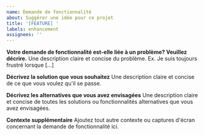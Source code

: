```yaml
---
name: Demande de fonctionnalité
about: Suggérer une idée pour ce projet
title: '[FEATURE] '
labels: enhancement
assignees: ''
---
```


**Votre demande de fonctionnalité est-elle liée à un problème? Veuillez décrire.**
Une description claire et concise du problème. Ex. Je suis toujours frustré lorsque [...]

**Décrivez la solution que vous souhaitez**
Une description claire et concise de ce que vous voulez qu'il se passe.

**Décrivez les alternatives que vous avez envisagées**
Une description claire et concise de toutes les solutions ou fonctionnalités alternatives que vous avez envisagées.

**Contexte supplémentaire**
Ajoutez tout autre contexte ou captures d'écran concernant la demande de fonctionnalité ici. 